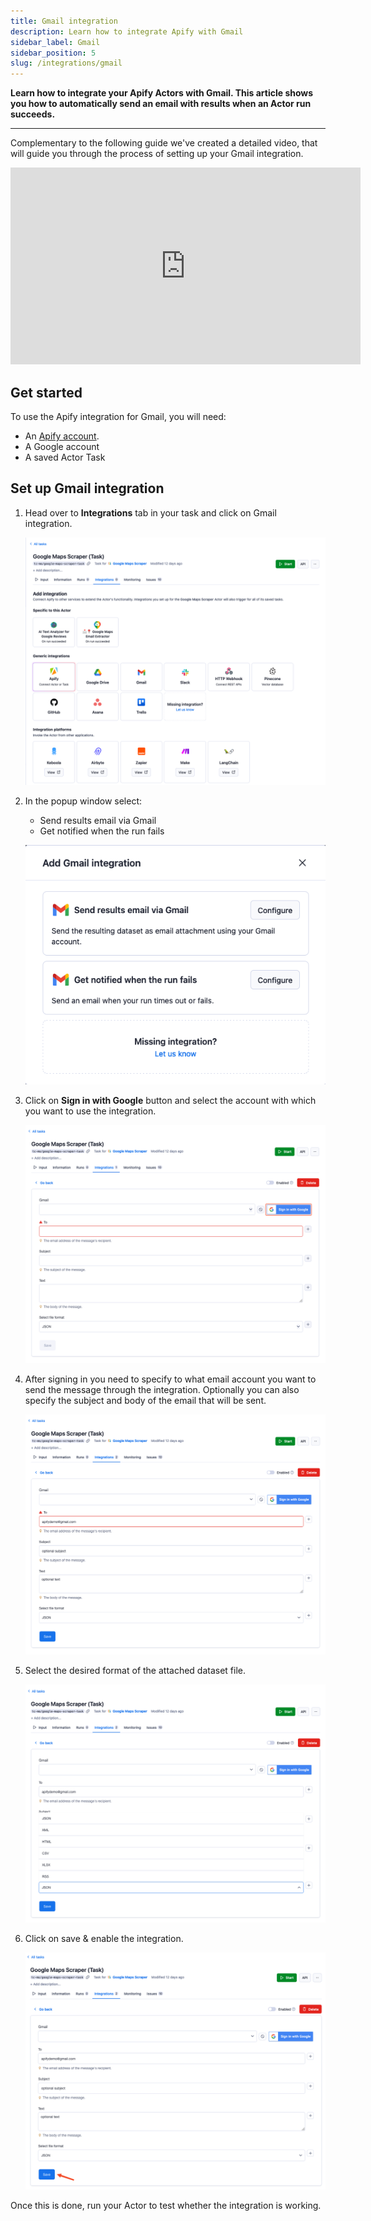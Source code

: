 ```yaml
---
title: Gmail integration
description: Learn how to integrate Apify with Gmail
sidebar_label: Gmail
sidebar_position: 5
slug: /integrations/gmail
---
```


**Learn how to integrate your Apify Actors with Gmail. This article shows you how to automatically send an email with results when an Actor run succeeds.**

---

Complementary to the following guide we've created a detailed video, that will guide you through the process of setting up your Gmail integration.

<iframe width="560" height="315" src="https://www.youtube-nocookie.com/embed/BcFexrRxzdM" title="YouTube video player" frameborder="0" allow="accelerometer; autoplay; clipboard-write; encrypted-media; gyroscope; picture-in-picture; web-share" allowfullscreen></iframe>

## Get started

To use the Apify integration for Gmail, you will need:

- An [Apify account](https://console.apify.com/).
- A Google account
- A saved Actor Task

## Set up Gmail integration

1. Head over to **Integrations** tab in your task and click on Gmail integration.

    ![Gmail integration](../images/gmail/google-maps-task-integrations.png)

1. In the popup window select:

    - Send results email via Gmail
    - Get notified when the run fails

    ![Gmail integration setup](../images/gmail/google-maps-task-configuration.png)

1. Click on **Sign in with Google** button and select the account with which you want to use the integration.

    ![Gmail integration email signup](../images/gmail/google-maps-task-email.png)

1. After signing in you need to specify to what email account you want to send the message through the integration. Optionally you can also specify the subject and body of the email that will be sent.

    ![Gmail integration email setup](../images/gmail/google-maps-task-email-filled.png)

1. Select the desired format of the attached dataset file.

    ![Gmail integration format selection](../images/gmail/google-maps-task-email-format.png)

1. Click on save & enable the integration.

    ![Gmail integration save](../images/gmail/google-maps-task-email-save.png)

Once this is done, run your Actor to test whether the integration is working.
